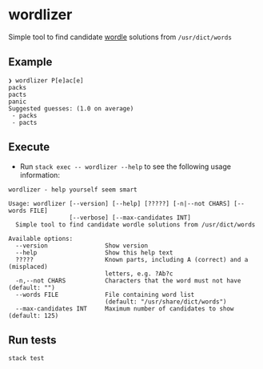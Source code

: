 # wordlizer

Simple tool to find candidate [wordle](https://www.powerlanguage.co.uk/wordle/) solutions from `/usr/dict/words`

## Example

```
❯ wordlizer P[e]ac[e]
packs
pacts
panic
Suggested guesses: (1.0 on average)
 - packs
 - pacts
```

## Execute

* Run `stack exec -- wordlizer --help` to see the following usage information:

```
wordlizer - help yourself seem smart

Usage: wordlizer [--version] [--help] [?????] [-n|--not CHARS] [--words FILE] 
                 [--verbose] [--max-candidates INT]
  Simple tool to find candidate wordle solutions from /usr/dict/words

Available options:
  --version                Show version
  --help                   Show this help text
  ?????                    Known parts, including A (correct) and a (misplaced)
                           letters, e.g. ?Ab?c
  -n,--not CHARS           Characters that the word must not have (default: "")
  --words FILE             File containing word list
                           (default: "/usr/share/dict/words")
  --max-candidates INT     Maximum number of candidates to show (default: 125)
```

## Run tests

`stack test`
